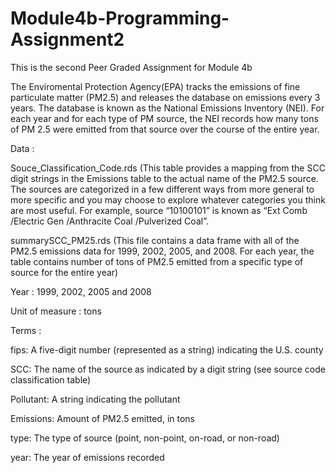 # Module4b-Programming-Assignment2
This is the second Peer Graded Assignment for Module 4b

The Enviromental Protection Agency(EPA) tracks the emissions of fine particulate matter (PM2.5) and releases the database on emissions every 3 years.  The database is known as the National Emissions Inventory (NEI). For each year and for each type of PM source, the NEI records how many tons of PM 2.5 were emitted from that source over the course of the entire year.

Data : 

Souce_Classification_Code.rds       (This table provides a mapping from the SCC digit strings in the Emissions table to the actual name of
                                     the PM2.5 source. The sources are categorized in a few different ways from more general to more
                                     specific and you may choose to explore whatever categories you think are most useful. For example,
                                     source “10100101” is known as “Ext Comb /Electric Gen /Anthracite Coal /Pulverized Coal”.

summarySCC_PM25.rds                 (This file contains a data frame with all of the PM2.5 emissions data for 1999, 2002, 2005, and 2008.
                                     For each year, the table contains number of tons of PM2.5 emitted from a specific type of source for 
                                     the entire year)

Year : 1999, 2002, 2005 and 2008

Unit of measure : tons

Terms :

fips: A five-digit number (represented as a string) indicating the U.S. county

SCC: The name of the source as indicated by a digit string (see source code classification table)

Pollutant: A string indicating the pollutant

Emissions: Amount of PM2.5 emitted, in tons

type: The type of source (point, non-point, on-road, or non-road)

year: The year of emissions recorded



